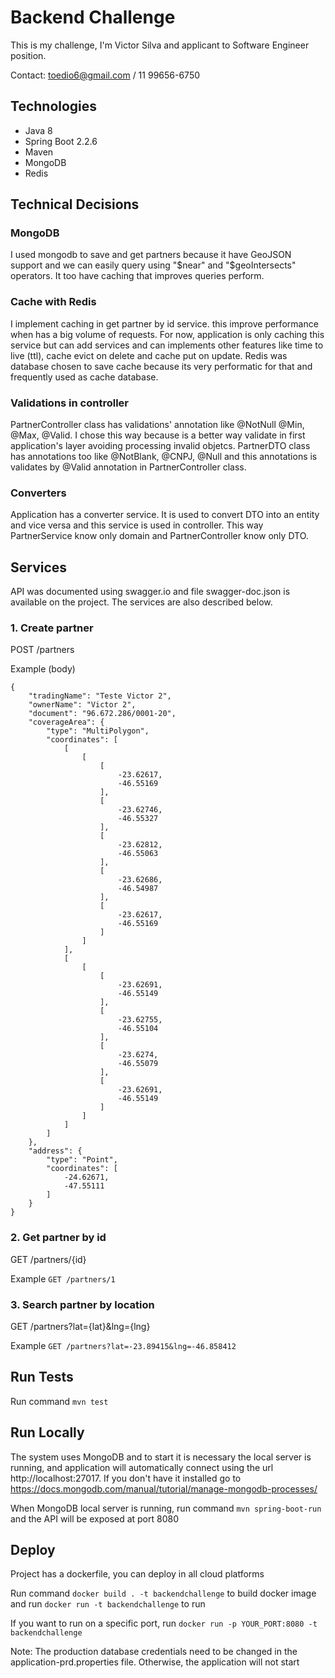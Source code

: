 # Backend Challenge
This is my challenge, I'm Victor Silva and applicant to Software Engineer position.

Contact: toedio6@gmail.com / 11 99656-6750

## Technologies
- Java 8
- Spring Boot 2.2.6
- Maven
- MongoDB
- Redis

## Technical Decisions
### MongoDB
I used mongodb to save and get partners because it have GeoJSON support and we can easily query using "$near" and "$geoIntersects" operators. It too have caching that improves queries perform.
### Cache with Redis
I implement caching in get partner by id service. this improve performance when has a big volume of requests. For now, application is only caching this service but can add services and can implements other features like time to live (ttl), cache evict on delete and cache put on update. Redis was database chosen to save cache because its very performatic for that and frequently used as cache database.
### Validations in controller
PartnerController class has validations' annotation like @NotNull @Min, @Max, @Valid. I chose this way because is a better way validate in first application's layer avoiding processing invalid objetcs. PartnerDTO class has annotations too like @NotBlank, @CNPJ, @Null and this annotations is validates by @Valid annotation in PartnerController class.
### Converters
Application has a converter service. It is used to convert DTO into an entity and vice versa and this service is used in controller. This way PartnerService know only domain and PartnerController know only DTO.
## Services
API was documented using swagger.io and file swagger-doc.json is available on the project. The services are also described below.
### 1. Create partner
POST /partners

Example (body)
```
{
    "tradingName": "Teste Victor 2",
    "ownerName": "Victor 2",
    "document": "96.672.286/0001-20",
    "coverageArea": {
        "type": "MultiPolygon",
        "coordinates": [
            [
                [
                    [
                        -23.62617,
                        -46.55169
                    ],
                    [
                        -23.62746,
                        -46.55327
                    ],
                    [
                        -23.62812,
                        -46.55063
                    ],
                    [
                        -23.62686,
                        -46.54987
                    ],
                    [
                        -23.62617,
                        -46.55169
                    ]
                ]
            ],
            [
                [
                    [
                        -23.62691,
                        -46.55149
                    ],
                    [
                        -23.62755,
                        -46.55104
                    ],
                    [
                        -23.6274,
                        -46.55079
                    ],
                    [
                        -23.62691,
                        -46.55149
                    ]
                ]
            ]
        ]
    },
    "address": {
        "type": "Point",
        "coordinates": [
            -24.62671,
            -47.55111
        ]
    }
}
```

### 2. Get partner by id
GET /partners/{id}

Example ```GET /partners/1```

### 3. Search partner by location
GET /partners?lat={lat}&lng={lng}

Example ```GET /partners?lat=-23.89415&lng=-46.858412```
    
## Run Tests
Run command ```mvn test```

## Run Locally

The system uses MongoDB and to start it is necessary the local server is running, and application will automatically connect using the url http://localhost:27017. If you don't have it installed go to https://docs.mongodb.com/manual/tutorial/manage-mongodb-processes/

When MongoDB local server is running, run command ```mvn spring-boot-run``` and the 
API will be exposed at port 8080

## Deploy
Project has a dockerfile, you can deploy in all cloud platforms

Run command ```docker build . -t backendchallenge``` to build docker image and run ```docker run -t backendchallenge``` to run

If you want to run on a specific port, run ```docker run -p YOUR_PORT:8080 -t backendchallenge```

Note: The production database credentials need to be changed in the application-prd.properties file. Otherwise, the application will not start